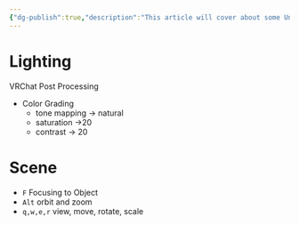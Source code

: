 ```yaml
---
{"dg-publish":true,"description":"This article will cover about some Unity engines knowledge. Commands, hotkey, property, setting value etc...","permalink":"/projects/library/entrance/830-00-c/","dgPassFrontmatter":true,"noteIcon":"0","created":"2024-05-02T08:14:27.089+09:00","updated":"2024-05-02T08:17:28.129+09:00"}
---
```



# Lighting

VRChat Post Processing
- Color Grading
	- tone mapping -> natural
	- saturation ->20
	- contrast -> 20


# Scene
- `F` Focusing to Object
- `Alt` orbit and zoom
- `q,w,e,r` view, move, rotate, scale


